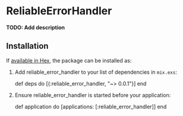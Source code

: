 # ReliableErrorHandler

**TODO: Add description**

## Installation

If [available in Hex](https://hex.pm/docs/publish), the package can be installed as:

  1. Add reliable_error_handler to your list of dependencies in `mix.exs`:

        def deps do
          [{:reliable_error_handler, "~> 0.0.1"}]
        end

  2. Ensure reliable_error_handler is started before your application:

        def application do
          [applications: [:reliable_error_handler]]
        end

